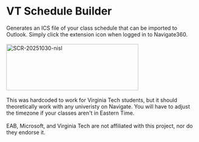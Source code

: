 # VT Schedule Builder
Generates an ICS file of your class schedule that can be imported to Outlook. Simply click the extension icon when logged in to Navigate360.
<br><br>
<img width="348" height="122" alt="SCR-20251030-nisl" src="https://github.com/user-attachments/assets/1d91106b-be3d-4613-b43c-c27f022518c7" />
<br><br>
This was hardcoded to work for Virginia Tech students, but it should theoretically work with any univeristy on Navigate. You will have to adjust the timezone if your classes aren't in Eastern Time.
<br><br>
EAB, Microsoft, and Virginia Tech are not affiliated with this project, nor do they endorse it.

